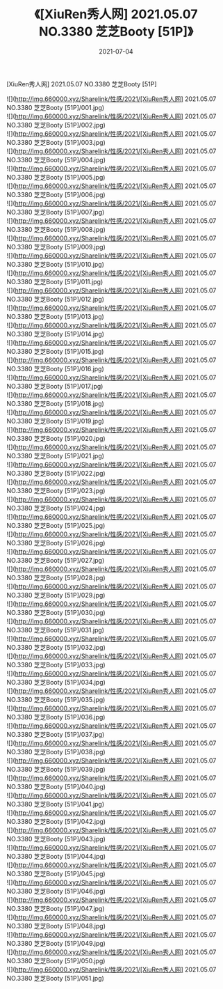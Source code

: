 ﻿---
layout: post
title:  《[XiuRen秀人网] 2021.05.07 NO.3380 芝芝Booty [51P]》
date:   2021-07-04
img: http://img.660000.xyz/Sharelink/性感/2021/[XiuRen秀人网] 2021.05.07 NO.3380 芝芝Booty [51P]/000.jpg
categories: [美女, 清纯, 唯美]
---

[XiuRen秀人网] 2021.05.07 NO.3380 芝芝Booty [51P]

  ![](http://img.660000.xyz/Sharelink/性感/2021/[XiuRen秀人网] 2021.05.07 NO.3380 芝芝Booty [51P]/001.jpg) <br> ![](http://img.660000.xyz/Sharelink/性感/2021/[XiuRen秀人网] 2021.05.07 NO.3380 芝芝Booty [51P]/002.jpg) <br> ![](http://img.660000.xyz/Sharelink/性感/2021/[XiuRen秀人网] 2021.05.07 NO.3380 芝芝Booty [51P]/003.jpg) <br> ![](http://img.660000.xyz/Sharelink/性感/2021/[XiuRen秀人网] 2021.05.07 NO.3380 芝芝Booty [51P]/004.jpg) <br> ![](http://img.660000.xyz/Sharelink/性感/2021/[XiuRen秀人网] 2021.05.07 NO.3380 芝芝Booty [51P]/005.jpg) <br> ![](http://img.660000.xyz/Sharelink/性感/2021/[XiuRen秀人网] 2021.05.07 NO.3380 芝芝Booty [51P]/006.jpg) <br> ![](http://img.660000.xyz/Sharelink/性感/2021/[XiuRen秀人网] 2021.05.07 NO.3380 芝芝Booty [51P]/007.jpg) <br> ![](http://img.660000.xyz/Sharelink/性感/2021/[XiuRen秀人网] 2021.05.07 NO.3380 芝芝Booty [51P]/008.jpg) <br> ![](http://img.660000.xyz/Sharelink/性感/2021/[XiuRen秀人网] 2021.05.07 NO.3380 芝芝Booty [51P]/009.jpg) <br> ![](http://img.660000.xyz/Sharelink/性感/2021/[XiuRen秀人网] 2021.05.07 NO.3380 芝芝Booty [51P]/010.jpg) <br> ![](http://img.660000.xyz/Sharelink/性感/2021/[XiuRen秀人网] 2021.05.07 NO.3380 芝芝Booty [51P]/011.jpg) <br> ![](http://img.660000.xyz/Sharelink/性感/2021/[XiuRen秀人网] 2021.05.07 NO.3380 芝芝Booty [51P]/012.jpg) <br> ![](http://img.660000.xyz/Sharelink/性感/2021/[XiuRen秀人网] 2021.05.07 NO.3380 芝芝Booty [51P]/013.jpg) <br> ![](http://img.660000.xyz/Sharelink/性感/2021/[XiuRen秀人网] 2021.05.07 NO.3380 芝芝Booty [51P]/014.jpg) <br> ![](http://img.660000.xyz/Sharelink/性感/2021/[XiuRen秀人网] 2021.05.07 NO.3380 芝芝Booty [51P]/015.jpg) <br> ![](http://img.660000.xyz/Sharelink/性感/2021/[XiuRen秀人网] 2021.05.07 NO.3380 芝芝Booty [51P]/016.jpg) <br> ![](http://img.660000.xyz/Sharelink/性感/2021/[XiuRen秀人网] 2021.05.07 NO.3380 芝芝Booty [51P]/017.jpg) <br> ![](http://img.660000.xyz/Sharelink/性感/2021/[XiuRen秀人网] 2021.05.07 NO.3380 芝芝Booty [51P]/018.jpg) <br> ![](http://img.660000.xyz/Sharelink/性感/2021/[XiuRen秀人网] 2021.05.07 NO.3380 芝芝Booty [51P]/019.jpg) <br> ![](http://img.660000.xyz/Sharelink/性感/2021/[XiuRen秀人网] 2021.05.07 NO.3380 芝芝Booty [51P]/020.jpg) <br> ![](http://img.660000.xyz/Sharelink/性感/2021/[XiuRen秀人网] 2021.05.07 NO.3380 芝芝Booty [51P]/021.jpg) <br> ![](http://img.660000.xyz/Sharelink/性感/2021/[XiuRen秀人网] 2021.05.07 NO.3380 芝芝Booty [51P]/022.jpg) <br> ![](http://img.660000.xyz/Sharelink/性感/2021/[XiuRen秀人网] 2021.05.07 NO.3380 芝芝Booty [51P]/023.jpg) <br> ![](http://img.660000.xyz/Sharelink/性感/2021/[XiuRen秀人网] 2021.05.07 NO.3380 芝芝Booty [51P]/024.jpg) <br> ![](http://img.660000.xyz/Sharelink/性感/2021/[XiuRen秀人网] 2021.05.07 NO.3380 芝芝Booty [51P]/025.jpg) <br> ![](http://img.660000.xyz/Sharelink/性感/2021/[XiuRen秀人网] 2021.05.07 NO.3380 芝芝Booty [51P]/026.jpg) <br> ![](http://img.660000.xyz/Sharelink/性感/2021/[XiuRen秀人网] 2021.05.07 NO.3380 芝芝Booty [51P]/027.jpg) <br> ![](http://img.660000.xyz/Sharelink/性感/2021/[XiuRen秀人网] 2021.05.07 NO.3380 芝芝Booty [51P]/028.jpg) <br> ![](http://img.660000.xyz/Sharelink/性感/2021/[XiuRen秀人网] 2021.05.07 NO.3380 芝芝Booty [51P]/029.jpg) <br> ![](http://img.660000.xyz/Sharelink/性感/2021/[XiuRen秀人网] 2021.05.07 NO.3380 芝芝Booty [51P]/030.jpg) <br> ![](http://img.660000.xyz/Sharelink/性感/2021/[XiuRen秀人网] 2021.05.07 NO.3380 芝芝Booty [51P]/031.jpg) <br> ![](http://img.660000.xyz/Sharelink/性感/2021/[XiuRen秀人网] 2021.05.07 NO.3380 芝芝Booty [51P]/032.jpg) <br> ![](http://img.660000.xyz/Sharelink/性感/2021/[XiuRen秀人网] 2021.05.07 NO.3380 芝芝Booty [51P]/033.jpg) <br> ![](http://img.660000.xyz/Sharelink/性感/2021/[XiuRen秀人网] 2021.05.07 NO.3380 芝芝Booty [51P]/034.jpg) <br> ![](http://img.660000.xyz/Sharelink/性感/2021/[XiuRen秀人网] 2021.05.07 NO.3380 芝芝Booty [51P]/035.jpg) <br> ![](http://img.660000.xyz/Sharelink/性感/2021/[XiuRen秀人网] 2021.05.07 NO.3380 芝芝Booty [51P]/036.jpg) <br> ![](http://img.660000.xyz/Sharelink/性感/2021/[XiuRen秀人网] 2021.05.07 NO.3380 芝芝Booty [51P]/037.jpg) <br> ![](http://img.660000.xyz/Sharelink/性感/2021/[XiuRen秀人网] 2021.05.07 NO.3380 芝芝Booty [51P]/038.jpg) <br> ![](http://img.660000.xyz/Sharelink/性感/2021/[XiuRen秀人网] 2021.05.07 NO.3380 芝芝Booty [51P]/039.jpg) <br> ![](http://img.660000.xyz/Sharelink/性感/2021/[XiuRen秀人网] 2021.05.07 NO.3380 芝芝Booty [51P]/040.jpg) <br> ![](http://img.660000.xyz/Sharelink/性感/2021/[XiuRen秀人网] 2021.05.07 NO.3380 芝芝Booty [51P]/041.jpg) <br> ![](http://img.660000.xyz/Sharelink/性感/2021/[XiuRen秀人网] 2021.05.07 NO.3380 芝芝Booty [51P]/042.jpg) <br> ![](http://img.660000.xyz/Sharelink/性感/2021/[XiuRen秀人网] 2021.05.07 NO.3380 芝芝Booty [51P]/043.jpg) <br> ![](http://img.660000.xyz/Sharelink/性感/2021/[XiuRen秀人网] 2021.05.07 NO.3380 芝芝Booty [51P]/044.jpg) <br> ![](http://img.660000.xyz/Sharelink/性感/2021/[XiuRen秀人网] 2021.05.07 NO.3380 芝芝Booty [51P]/045.jpg) <br> ![](http://img.660000.xyz/Sharelink/性感/2021/[XiuRen秀人网] 2021.05.07 NO.3380 芝芝Booty [51P]/046.jpg) <br> ![](http://img.660000.xyz/Sharelink/性感/2021/[XiuRen秀人网] 2021.05.07 NO.3380 芝芝Booty [51P]/047.jpg) <br> ![](http://img.660000.xyz/Sharelink/性感/2021/[XiuRen秀人网] 2021.05.07 NO.3380 芝芝Booty [51P]/048.jpg) <br> ![](http://img.660000.xyz/Sharelink/性感/2021/[XiuRen秀人网] 2021.05.07 NO.3380 芝芝Booty [51P]/049.jpg) <br> ![](http://img.660000.xyz/Sharelink/性感/2021/[XiuRen秀人网] 2021.05.07 NO.3380 芝芝Booty [51P]/050.jpg) <br> ![](http://img.660000.xyz/Sharelink/性感/2021/[XiuRen秀人网] 2021.05.07 NO.3380 芝芝Booty [51P]/051.jpg) <br>